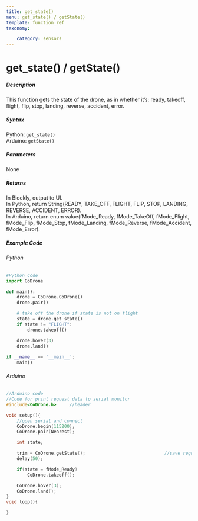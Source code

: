 ```yaml
---
title: get_state()
menu: get_state() / getState()
template: function_ref
taxonomy:

	category: sensors
---
```


# get_state() / getState()

##### Description

This function gets the state of the drone, as in whether it’s: ready, takeoff, flight, flip, stop, landing, reverse, accident, error.

##### Syntax
Python: ```get_state()```<br />
Arduino: ```getState()```

##### Parameters
None

##### Returns

In Blockly, output to UI.<br/>In Python, return String(READY, TAKE_OFF, FLIGHT, FLIP, STOP, LANDING, REVERSE, ACCIDENT, ERROR).<br/>
In Arduino, return enum value(fMode_Ready, fMode_TakeOff, fMode_Flight, fMode_Flip, fMode_Stop, fMode_Landing, fMode_Reverse, fMode_Accident, fMode_Error).<br/>

##### Example Code
###### Python
```python
#Python code
import CoDrone

def main():
	drone = CoDrone.CoDrone()
	drone.pair()

	# take off the drone if state is not on flight
	state = drone.get_state()
	if state != "FLIGHT":
	    drone.takeoff()

	drone.hover(3)
	drone.land()
	
if __name__ == '__main__':
	main()


```
###### Arduino
```c
//Arduino code
//Code for print request data to serial monitor
#include<CoDrone.h>		//header

void setup(){
	//open serial and connect
	CoDrone.begin(115200);
	CoDrone.pair(Nearest);

	int state;

	trim = CoDrone.getState();								//save request data
	delay(50);

	if(state = fMode_Ready)
		CoDrone.takeoff();

	CoDrone.hover(3);
	CoDrone.land();
}
void loop(){

}
  
```